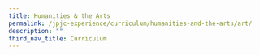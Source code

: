 ```yaml
---
title: Humanities & the Arts
permalink: /jpjc-experience/curriculum/humanities-and-the-arts/art/
description: ""
third_nav_title: Curriculum
---
```


